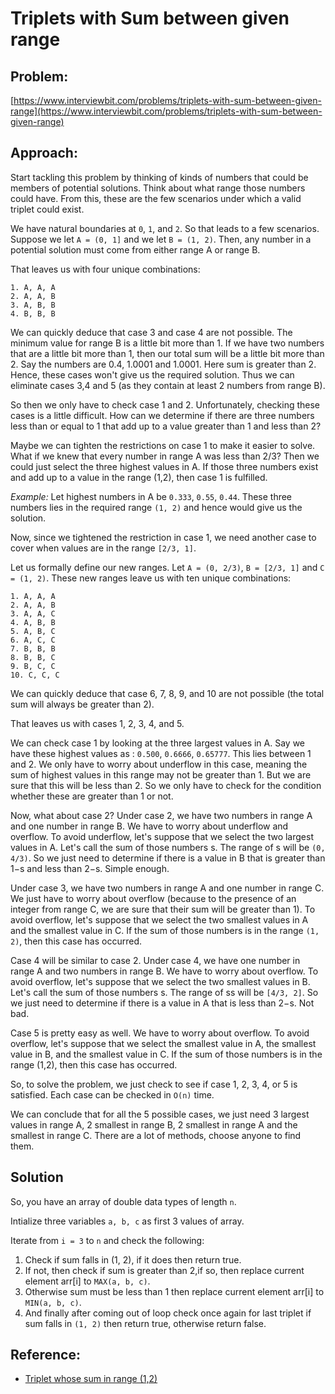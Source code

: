 # Triplets with Sum between given range

## Problem:
[https://www.interviewbit.com/problems/triplets-with-sum-between-given-range](https://www.interviewbit.com/problems/triplets-with-sum-between-given-range)

## Approach:

Start tackling this problem by thinking of kinds of numbers that could be members of potential solutions. Think about what range those numbers could have. From this, these are the few scenarios under which a valid triplet could exist.

We have natural boundaries at `0`, `1`, and `2`. So that leads to a few scenarios. Suppose we let `A = (0, 1]` and we let `B = (1, 2)`. Then, any number in a potential solution must come from either range A or range B.

That leaves us with four unique combinations:
```
1. A, A, A
2. A, A, B
3. A, B, B
4. B, B, B
```
We can quickly deduce that case 3 and case 4 are not possible. The minimum value for range B is a little bit more than 1. If we have two numbers that are a little bit more than 1, then our total sum will be a little bit more than 2. Say the numbers are 0.4, 1.0001 and 1.0001. Here sum is greater than 2. Hence, these cases won't give us the required solution. Thus we can eliminate cases 3,4 and 5 (as they contain at least 2 numbers from range B).

So then we only have to check case 1 and 2. Unfortunately, checking these cases is a little difficult. How can we determine if there are three numbers less than or equal to 1 that add up to a value greater than 1 and less than 2?

Maybe we can tighten the restrictions on case 1 to make it easier to solve. What if we knew that every number in range A was less than 2/3? Then we could just select the three highest values in A. If those three numbers exist and add up to a value in the range (1,2), then case 1 is fulfilled.

_Example:_ Let highest numbers in A be `0.333`, `0.55`, `0.44`. These three numbers lies in the required range `(1, 2)` and hence would give us the solution.

Now, since we tightened the restriction in case 1, we need another case to cover when values are in the range `[2/3, 1]`.

Let us formally define our new ranges. Let `A = (0, 2/3)`, `B = [2/3, 1]` and `C = (1, 2)`. 
These new ranges leave us with ten unique combinations:

```
1. A, A, A
2. A, A, B
3. A, A, C
4. A, B, B
5. A, B, C
6. A, C, C
7. B, B, B
8. B, B, C
9. B, C, C
10. C, C, C
```

We can quickly deduce that case 6, 7, 8, 9, and 10 are not possible (the total sum will always be greater than 2).

That leaves us with cases 1, 2, 3, 4, and 5.

We can check case 1 by looking at the three largest values in A. Say we have these highest values as : `0.500`, `0.6666`, `0.65777`. This lies between 1 and 2. We only have to worry about underflow in this case, meaning the sum of highest values in this range may not be greater than 1. But we are sure that this will be less than 2. So we only have to check for the condition whether these are greater than 1 or not.

Now, what about case 2? Under case 2, we have two numbers in range A and one number in range B. We have to worry about underflow and overflow. To avoid underflow, let's suppose that we select the two largest values in A. Let's call the sum of those numbers s. The range of s will be `(0, 4/3)`. So we just need to determine if there is a value in B that is greater than 1−s and less than 2−s. Simple enough.

Under case 3, we have two numbers in range A and one number in range C. We just have to worry about overflow (because to the presence of an integer from range C, we are sure that their sum will be greater than 1). To avoid overflow, let's suppose that we select the two smallest values in A and the smallest value in C. If the sum of those numbers is in the range `(1, 2)`, then this case has occurred.

Case 4 will be similar to case 2. Under case 4, we have one number in range A and two numbers in range B. We have to worry about overflow. To avoid overflow, let's suppose that we select the two smallest values in B. Let's call the sum of those numbers s. The range of ss will be `[4/3, 2]`. So we just need to determine if there is a value in A that is less than 2−s. Not bad.

Case 5 is pretty easy as well. We have to worry about overflow. To avoid overflow, let's suppose that we select the smallest value in A, the smallest value in B, and the smallest value in C. If the sum of those numbers is in the range (1,2), then this case has occurred.

So, to solve the problem, we just check to see if case 1, 2, 3, 4, or 5 is satisfied. Each case can be checked in `O(n)` time.

We can conclude that for all the 5 possible cases, we just need 3 largest values in range A, 2 smallest in range B, 2 smallest in range A and the smallest in range C. There are a lot of methods, choose anyone to find them.

## Solution

So, you have an array of double data types of length `n`.

Intialize three variables `a, b, c` as first 3 values of array. 

Iterate from `i = 3` to `n` and check the following:
1) Check if sum falls in (1, 2), if it does then return true.
2) If not, then check if sum is greater than 2,if so, then replace current element arr[i] to `MAX(a, b, c)`.
3) Otherwise sum must be less than 1 then replace current element arr[i] to `MIN(a, b, c)`.
4) And finally after coming out of loop check once again for last triplet if sum falls in `(1, 2)` then return true, otherwise return false.

## Reference:
* [Triplet whose sum in range (1,2)](https://stackoverflow.com/questions/19557505/triplet-whose-sum-in-range-1-2)
